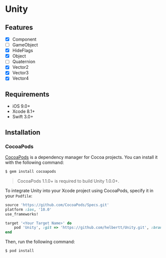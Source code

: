# Unity

## Features

- [x] Component
- [ ] GameObject
- [x] HideFlags
- [x] Object
- [ ] Quaternion
- [x] Vector2
- [x] Vector3
- [x] Vector4

## Requirements

- iOS 9.0+
- Xcode 8.1+
- Swift 3.0+

## Installation

### CocoaPods

[CocoaPods](http://cocoapods.org) is a dependency manager for Cocoa projects. You can install it with the following command:

```bash
$ gem install cocoapods
```

> CocoaPods 1.1.0+ is required to build Unity 1.0.0+.

To integrate Unity into your Xcode project using CocoaPods, specify it in your `Podfile`:

```ruby
source 'https://github.com/CocoaPods/Specs.git'
platform :ios, '10.0'
use_frameworks!

target '<Your Target Name>' do
    pod 'Unity', :git => 'https://github.com/helbertt/Unity.git', :branch => 'master'
end
```

Then, run the following command:

```bash
$ pod install
```

